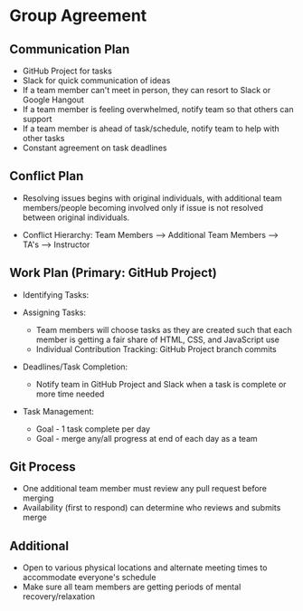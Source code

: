 # Group Agreement

## Communication Plan

* GitHub Project for tasks
* Slack for quick communication of ideas
* If a team member can't meet in person, they can resort to Slack or Google Hangout
* If a team member is feeling overwhelmed, notify team so that others can support
* If a team member is ahead of task/schedule, notify team to help with other tasks
* Constant agreement on task deadlines

## Conflict Plan

* Resolving issues begins with original individuals, with additional team members/people becoming involved only if issue is not resolved between original individuals.

* Conflict Hierarchy: Team Members --> Additional Team Members --> TA's --> Instructor

## Work Plan (Primary: GitHub Project)

* Identifying Tasks:

* Assigning Tasks:
  * Team members will choose tasks as they are created such that each member is getting a fair share of HTML, CSS, and JavaScript use
  * Individual Contribution Tracking: GitHub Project branch commits

* Deadlines/Task Completion:
  * Notify team in GitHub Project and Slack when a task is complete or more time needed

* Task Management:
  * Goal - 1 task complete per day
  * Goal - merge any/all progress at end of each day as a team


## Git Process

* One additional team member must review any pull request before merging
* Availability (first to respond) can determine who reviews and submits merge

## Additional

* Open to various physical locations and alternate meeting times to accommodate everyone's schedule
* Make sure all team members are getting periods of mental recovery/relaxation
